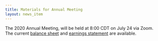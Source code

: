 ```yaml
---
title: Materials for Annual Meeting
layout: news_item
---
```


The 2020 Annual Meeting, will be held at 8:00 CDT on July 24 via Zoom. The current [balance sheet](/assets/xlsx/APSA_Balance_sheet-2020_to_date.xlsx) and [earnings statement](/assets/xlsx/APSA_Earning_Statement-2020_to_date.xlsx) are available.
